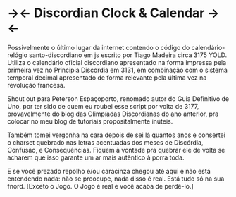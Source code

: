 # -><- Discordian Clock & Calendar -><-

Possivelmente o último lugar da internet contendo o código do calendário-relógio santo-discordiano em js escrito por Tiago Madeira circa 3175 YOLD. Utiliza o calendário oficial discordiano apresentado na forma impressa pela primeira vez no Principia Discordia em 3131, em combinação com o sistema temporal decimal apresentado de forma relevante pela última vez na revolução francesa. 

Shout out para Peterson Espaçoporto, renomado autor do Guia Definitivo de Uno, por ter sido de quem eu roubei esse script por volta de 3177, provavelmente do blog das Olimpíadas Discordianas do ano anterior, pra colocar no meu blog de tutoriais propositalmente inúteis. 

Também tomei vergonha na cara depois de sei lá quantos anos e consertei o charset quebrado nas letras acentuadas dos meses de Discórdia, Confusão, e Consequências. Fiquem à vontade pra quebrar ele de volta se acharem que isso garante um ar mais autêntico à porra toda.

E se você prezado repolho e/ou caracinza chegou até aqui e não está entendendo nada: não se preocupe, nada disso é real. Está tudo só na sua fnord. 
[Exceto o Jogo. O Jogo é real e você acaba de perdê-lo.]
